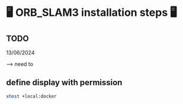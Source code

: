 <!-- https://github.com/Talzoor/TB3_RPI4_WS -->
# :desktop_computer: ORB_SLAM3 installation steps :desktop_computer:

## TODO

13/06/2024

--> need to 

## define display with permission

```bash
xhost +local:docker
```
